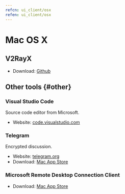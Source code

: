 ```yaml
---
refcn: ui_client/osx
refen: ui_client/osx
---
```


# Mac OS X

## V2RayX

* Download: [Github](https://github.com/Cenmrev/V2RayX)

## Other tools {#other}

### Visual Studio Code

Source code editor from Microsoft.

* Website: [code.visualstudio.com](https://code.visualstudio.com/)

### Telegram

Encrypted discussion.

* Website: [telegram.org](https://telegram.org/)
* Download: [Mac App Store](https://www.v2ray.com/itunesm/us/telegram-desktop/id946399090/)

### Microsoft Remote Desktop Connection Client

* Download: [Mac App Store](https://www.v2ray.com/itunesm/us/microsoft-remote-desktop/id715768417/)
